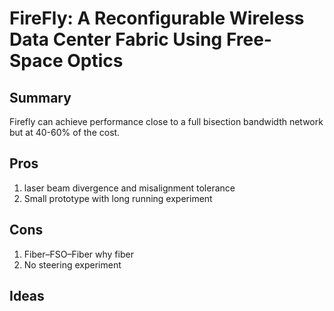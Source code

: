 # FireFly: A Reconfigurable Wireless Data Center Fabric Using Free-Space Optics 

## Summary

Firefly can achieve performance close to a full bisection bandwidth network but at 40-60% of the cost.
## Pros
1. laser beam divergence and misalignment tolerance
2. Small prototype with long running experiment

## Cons
1. Fiber–FSO–Fiber why fiber
2. No steering experiment

## Ideas
